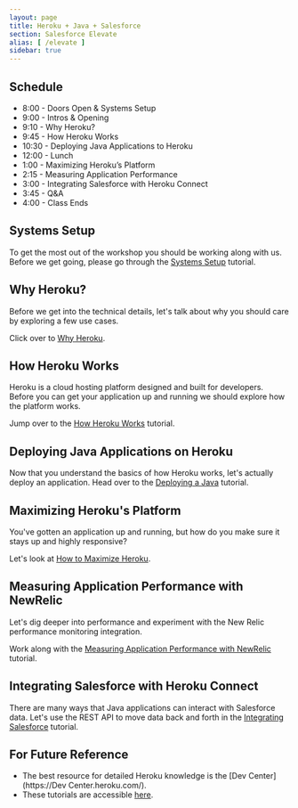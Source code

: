 ```yaml
---
layout: page
title: Heroku + Java + Salesforce
section: Salesforce Elevate
alias: [ /elevate ]
sidebar: true
---
```


## Schedule

* 8:00 - Doors Open & Systems Setup
* 9:00 - Intros & Opening
* 9:10 - Why Heroku?
* 9:45 - How Heroku Works
* 10:30 - Deploying Java Applications to Heroku
* 12:00 - Lunch
* 1:00 - Maximizing Heroku’s Platform
* 2:15 - Measuring Application Performance
* 3:00 - Integrating Salesforce with Heroku Connect
* 3:45 - Q&A
* 4:00 - Class Ends

## Systems Setup

To get the most out of the workshop you should be working along with us. Before we get going, please go through the [Systems Setup](/paths/elevate/systems_setup.html) tutorial.

## Why Heroku?

Before we get into the technical details, let's talk about why you should care by exploring a few use cases.

Click over to [Why Heroku](/paths/elevate/why_heroku.html).

## How Heroku Works

Heroku is a cloud hosting platform designed and built for developers. Before you can get your application up and running we should explore how the platform works.

Jump over to the [How Heroku Works](/paths/elevate/how_heroku_works.html) tutorial.

## Deploying Java Applications on Heroku

Now that you understand the basics of how Heroku works, let's actually deploy an application. Head over to the [Deploying a Java](/paths/elevate/deploying_java_applications.html) tutorial.

## Maximizing Heroku's Platform

You've gotten an application up and running, but how do you make sure it stays up and highly responsive?

Let's look at [How to Maximize Heroku](/paths/elevate/maximizing_heroku.html).

## Measuring Application Performance with NewRelic

Let's dig deeper into performance and experiment with the New Relic performance monitoring integration.

Work along with the [Measuring Application Performance with NewRelic](/paths/elevate/measuring_application_performance.html) tutorial.

## Integrating Salesforce with Heroku Connect

There are many ways that Java applications can interact with Salesforce data. Let's use the REST API to move data back and forth in the [Integrating Salesforce](/paths/elevate/integrating_salesforce) tutorial.

## For Future Reference

* The best resource for detailed Heroku knowledge is the [Dev Center](https://Dev Center.heroku.com/).
* These tutorials are accessible [here](http://jumpstartlab.com/elevate).
